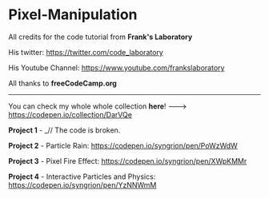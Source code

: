 # Pixel-Manipulation

All credits for the code tutorial from **Frank's Laboratory**

His twitter: https://twitter.com/code_laboratory

His Youtube Channel: https://www.youtube.com/frankslaboratory

All thanks to **freeCodeCamp.org**
___________________________________________________________________________________________________________________
You can check my whole whole collection **here**! ---> https://codepen.io/collection/DarVQe


**Project 1** - _// The code is broken.

**Project 2** - Particle Rain: https://codepen.io/syngrion/pen/PoWzWdW

**Project 3** - Pixel Fire Effect: https://codepen.io/syngrion/pen/XWpKMMr

**Project 4** - Interactive Particles and Physics: https://codepen.io/syngrion/pen/YzNNWmM
